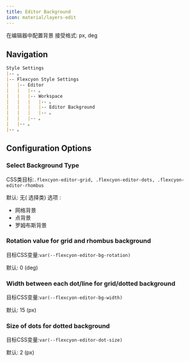 ```yaml
---
title: Editor Background
icon: material/layers-edit
---
```


在编辑器中配置背景
接受格式: px, deg

## Navigation
```md
Style Settings
|-- 。
|-- Flexcyon Style Settings
|   |-- Editor
|   |   |-- 。
|   |   |-- Workspace
|   |   |   |-- 。
|   |   |   |-- Editor Background
|   |   |   |-- 。
|   |   |-- 。
|   |-- 。
|-- 。
```

## Configuration Options

### Select Background Type
CSS类目标:`.flexcyon-editor-grid, .flexcyon-editor-dots, .flexcyon-editor-rhombus`

默认: 无( 选择类)
选项 :
- 网格背景
- 点背景
- 罗姆布斯背景

### Rotation value for grid and rhombus background
目标CSS变量:`var(--flexcyon-editor-bg-rotation)`

默认: 0 (deg)

### Width between each dot/line for grid/dotted background
目标CSS变量:`var(--flexcyon-editor-bg-width)`

默认: 15 (px)

### Size of dots for dotted background
目标CSS变量:`var(--flexcyon-editor-dot-size)`

默认: 2 (px)